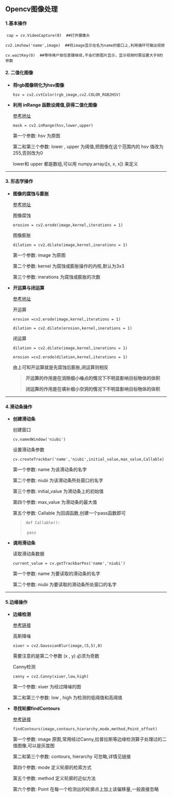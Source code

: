 ## Opencv图像处理

#### 1.基本操作

​		`cap = cv.VideoCapture(0)  ##打开摄像头`

​		`cv2.imshow('name',image)  ##将image显示在名为name的窗口上,利用循环可输出视频`

​		`cv.waitKey(0)  ##等待用户按任意键继续,不会打断图片显示，显示视频时需设置大于0的参数`

#### 2. 二值化图像

* **将rgb图像转化为hsv图像**

  `hsv = cv2.cvtColor(rgb_image,cv2.COLOR_RGB2HSV)`

* **利用 inRange 函数设阈值,获得二值化图像**

  [参考地址](https://blog.csdn.net/hjxu2016/article/details/77834599)
  
  `mask = cv2.inRange(hsv,lower,upper)`
  
  第一个参数: hsv 为原图
  
  第二和第三个参数: lower , upper 为阈值,把图像在这个范围内的 hsv 值改为255,否则改为0
  
  lower和 upper 都是数组,可以用 numpy.array([x, x, x]) 来定义

***

#### 3. 形态学操作

* **图像的腐蚀与膨胀**

  [参考地址](https://blog.csdn.net/hjxu2016/article/details/77837765)

  图像腐蚀

  `erosion = cv2.erode(image,kernel,iterations = 1)`

  图像膨胀

  `dilation = cv2.dilate(image,kernel,inerations = 1)`

  第一个参数: image 为原图

  第二个参数: kernel 为腐蚀或膨胀操作的内核,默认为3x3

  第三个参数: inerations 为腐蚀或膨胀的次数

  

* **开运算与闭运算**

  [参考地址](https://blog.csdn.net/chen134225/article/details/80874367?utm_medium=distribute.pc_relevant.none-task-blog-baidujs-2)

  开运算																

  `erosion =cv2.erode(image,kernel,iterations = 1)`

  `dilation = cv2.dilate(erosion,kernel,inerations = 1)`

  闭运算

  `dilation = cv2.dilate(image,kernel,inerations = 1)`

  `erosion =cv2.erode(dilation,kernel,iterations = 1)`

  由上可知开运算就是先腐蚀后膨胀,闭运算则相反

  > **开运算的作用是在消除细小噪点的情况下不明显影响目标物体的体积**
  >
  > **闭运算的作用是在填补细小空洞的情况下不明显影响目标物体的体积**

***

#### 4.滑动条操作

 * **创建滑动条**

   创建窗口

   `cv.namedWindow('niubi')`

   设置滑动条参数

   `cv.createTrackbar('name','niubi',initial_value,max_value,Callable)`

   第一个参数: name 为该滑动条的名字

   第二个参数: niubi 为该滑动条所处窗口的名字

   第三个参数: initial_value 为滑动条上的初始值

   第四个参数: max_value 为滑动条的最大值

   第五个参数: Callable 为回调函数,创建一个pass函数即可

   > `def Callable():`
   >
   > ​	`pass`

 * **调用滑动条**

   读取滑动条数据

   `current_value = cv.getTrackbarPos('name','niubi')`

   第一个参数: name 为要读取的滑动条的名字

   第二个参数: niubi 为要读取的滑动条所处窗口的名字

***

#### 5.边缘操作

* **边缘检测**

  [参考链接](https://blog.csdn.net/saltriver/article/details/80545571)

  高斯降噪

  `xiuer = cv2.GaussianBlur(image,(5,5),0)`

  需要注意的是第二个参数 (x , y) 必须为奇数

  Canny检测

  `canny = cv2.Canny(xiuer,low,high)`

  第一个参数: xiuer 为经过降噪的图

  第二和第三个参数: low , high 为检测的低阈值和高阈值

 * **寻找轮廓findContours**

   [参考链接](https://blog.csdn.net/dcrmg/article/details/51987348)

   `findContours(image,contours,hierarchy,mode,method,Point_offset)`

   第一个参数: image 原图,常用经过Canny,拉普拉斯等边缘检测算子处理过的二值图像,可以是灰度图

   第二和第三个参数: contours, hierarchy 可忽略,详情见链接 

   第四个参数: mode 定义轮廓的检索方式

   第五个参数: method 定义轮廓的近似方法

   第六个参数: Point 在每一个检测出的轮廓点上加上该偏移量,一般直接忽略

